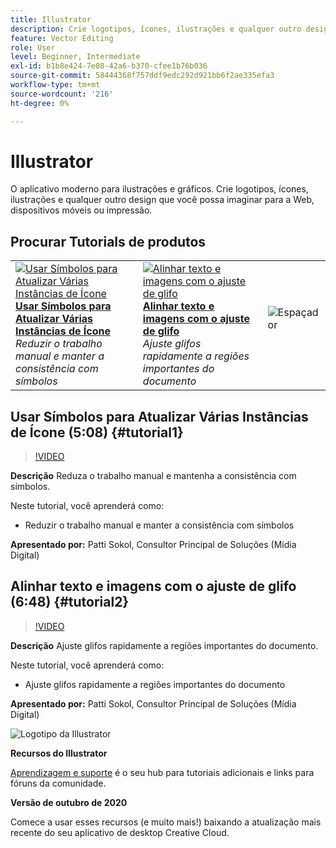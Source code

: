 ```yaml
---
title: Illustrator
description: Crie logotipos, ícones, ilustrações e qualquer outro design que você possa imaginar para a Web, dispositivos móveis ou impressão
feature: Vector Editing
role: User
level: Beginner, Intermediate
exl-id: b1b8e424-7e08-42a6-b370-cfee1b76b036
source-git-commit: 58444368f757ddf9edc292d921bb6f2ae335efa3
workflow-type: tm+mt
source-wordcount: '216'
ht-degree: 0%

---
```


# Illustrator

O aplicativo moderno para ilustrações e gráficos. Crie logotipos, ícones, ilustrações e qualquer outro design que você possa imaginar para a Web, dispositivos móveis ou impressão.

## Procurar Tutorials de produtos

<table style="table-layout:fixed">
<tr>
 <td>
   <a href="illustrator.md#tutorial1">
      <img alt="Usar Símbolos para Atualizar Várias Instâncias de Ícone" src="../assets/Illustrator_symbols_sokol_thumbnail.jpg" />
   </a>
    <div>
   <a href="illustrator.md#tutorial1"><strong>Usar Símbolos para Atualizar Várias Instâncias de Ícone</strong></a>
    </div>
    <em>Reduzir o trabalho manual e manter a consistência com símbolos</em>
    <br>
  </td>
  <td>
    <a href="illustrator.md#tutorial2">
        <img alt="Alinhar texto e imagens com o ajuste de glifo" src="../assets/illustrator_glyphAlign_sokol_thumbnail.jpg" />
    </a>
    <div>
    <a href="illustrator.md#tutorial2"><strong>Alinhar texto e imagens com o ajuste de glifo</strong></a>
    </div>
    <em>Ajuste glifos rapidamente a regiões importantes do documento</em>
    <br>
  </td>
  <td>
    <img alt="Espaçador" src="../assets/Whitespacer.png" />
    <div>
    <br>
  </td>
</tr>
</table>

## Usar Símbolos para Atualizar Várias Instâncias de Ícone (5:08) {#tutorial1}

>[!VIDEO](https://video.tv.adobe.com/v/326816?hidetitle=true)

**Descrição**
Reduza o trabalho manual e mantenha a consistência com símbolos.

Neste tutorial, você aprenderá como:
* Reduzir o trabalho manual e manter a consistência com símbolos

**Apresentado por:**
Patti Sokol, Consultor Principal de Soluções (Mídia Digital)

## Alinhar texto e imagens com o ajuste de glifo (6:48) {#tutorial2}

>[!VIDEO](https://video.tv.adobe.com/v/326817?hidetitle=true)

**Descrição**
Ajuste glifos rapidamente a regiões importantes do documento.

Neste tutorial, você aprenderá como:
* Ajuste glifos rapidamente a regiões importantes do documento

**Apresentado por:**
Patti Sokol, Consultor Principal de Soluções (Mídia Digital)

![Logotipo da Illustrator](../assets/ai_appicon_96.png)

**Recursos do Illustrator**

[Aprendizagem e suporte](https://helpx.adobe.com/support/illustrator.html) é o seu hub para tutoriais adicionais e links para fóruns da comunidade.

**Versão de outubro de 2020**

Comece a usar esses recursos (e muito mais!) baixando a atualização mais recente do seu aplicativo de desktop Creative Cloud.
